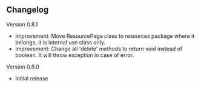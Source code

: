 ## Changelog

Version 0.8.1
- Improvement: Move ResourcePage class to resources package where it belongs, it is internal use class only.
- Improvement: Change all 'delete' methods to return void instead of boolean. It will throw exception in case of error.


Version 0.8.0

-  Initial release
